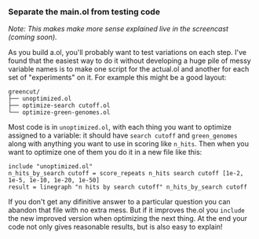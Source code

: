 ### Separate the main.ol from testing code

_Note: This makes make more sense explained live in the screencast (coming soon)._

As you build a.ol, you'll probably want to test variations on each step.
I've found that the easiest way to do it without developing a huge pile of messy variable names
is to make one script for the actual.ol and another for each set of "experiments" on it.
For example this might be a good layout:

```
greencut/
├── unoptimized.ol
├── optimize-search cutoff.ol
└── optimize-green-genomes.ol
```

Most code is in `unoptimized.ol`, with each thing you want to optimize assigned to a variable:
it should have `search cutoff` and `green_genomes` along with anything you want to use in scoring like `n_hits`.
Then when you want to optimize one of them you do it in a new file like this:

```
include "unoptimized.ol"
n_hits_by_search cutoff = score_repeats n_hits search cutoff [1e-2, 1e-5, 1e-10, 1e-20, 1e-50]
result = linegraph "n hits by search cutoff" n_hits_by_search cutoff
```

<!-- TODO need to demonstrate `minimize` or `maximize` functions here -->

If you don't get any difinitive answer to a particular question you can abandon that file with no extra mess.
But if it improves the.ol you `include` the new improved version when optimizing the next thing.
At the end your code not only gives reasonable results, but is also easy to explain!
